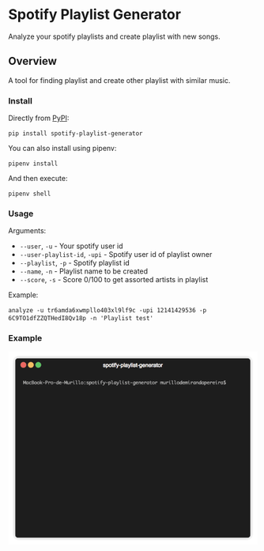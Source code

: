 # Spotify Playlist Generator

Analyze your spotify playlists and create playlist with new songs.

## Overview

A tool for finding playlist and create other playlist with similar music.

### Install

Directly from [PyPI](https://pypi.org/project/spotify-playlist-generator/):

```
pip install spotify-playlist-generator
```

You can also install using pipenv:

```
pipenv install
```

And then execute:

```
pipenv shell
```

### Usage

Arguments:

* `--user`, `-u` - Your spotify user id
* `--user-playlist-id`, `-upi` - Spotify user id of playlist owner
* `--playlist`, `-p` - Spotify playlist id
* `--name`, `-n` - Playlist name to be created
* `--score`, `-s` - Score 0/100 to get assorted artists in playlist

Example:

```
analyze -u tr6amda6xwmpllo403xl9lf9c -upi 12141429536 -p 6C9TO1dfZZQTHedI8Qv18p -n 'Playlist test'
```

### Example

![Example](./resources/example.gif)
